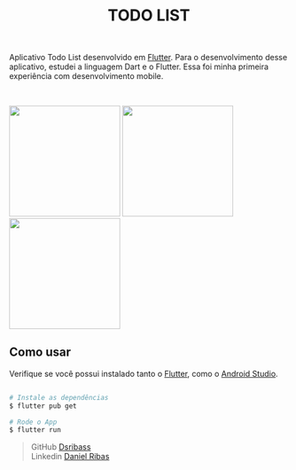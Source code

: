 <h1 align="center">TODO LIST </h1>

<br>

Aplicativo Todo List desenvolvido em [Flutter](https://flutter.dev/docs/get-started/install). Para o desenvolvimento desse aplicativo, estudei a linguagem Dart e o Flutter. Essa foi minha primeira experiência com desenvolvimento mobile.

<br>

<p float="left">
  <img src="https://user-images.githubusercontent.com/68345989/122406643-6182d280-cf57-11eb-8817-260e5ca8eea5.png" width="200" />
  <img src="https://user-images.githubusercontent.com/68345989/122407342-f1c11780-cf57-11eb-9e75-f00436c458f8.png" width="200" />
  <img src="https://user-images.githubusercontent.com/68345989/122407411-fe457000-cf57-11eb-8c1a-52dda2ee8028.png" width="200" />
</p>

## Como usar

Verifique se você possui instalado tanto o [Flutter](https://flutter.dev/docs/get-started/install), como o [Android Studio](https://developer.android.com/studio).


```bash

# Instale as dependências
$ flutter pub get

# Rode o App
$ flutter run

```

> GitHub [Dsribass](https://github.com/Dsribass) <br>
> Linkedin [Daniel Ribas](https://www.linkedin.com/in/daniel-ribas-125062209/)



